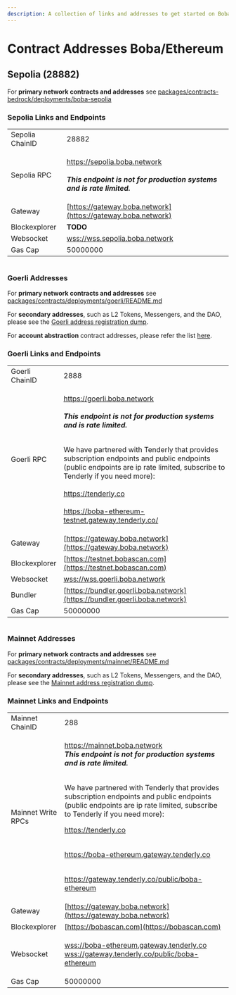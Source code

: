 ```yaml
---
description: A collection of links and addresses to get started on Boba-Ethereum
---
```


# Contract Addresses Boba/Ethereum

## Sepolia (28882)

For **primary network contracts and addresses** see [packages/contracts-bedrock/deployments/boba-sepolia](https://github.com/bobanetwork/v3-anchorage/tree/develop/packages/contracts-bedrock/deployments/boba-sepolia)

### Sepolia Links and Endpoints

|                |                                                              |
| -------------- | ------------------------------------------------------------ |
| Sepolia ChainID | 28882                                                        |
| Sepolia RPC     | <p><a href="https://sepolia.boba.network">https://sepolia.boba.network</a><br><br><em><strong>This  endpoint is not for production systems and is rate limited.</strong></em></p><p></a></p> |
| Gateway        | [https://gateway.boba.network](https://gateway.boba.network) |
| Blockexplorer  | **TODO** |
| Websocket      | [wss://wss.sepolia.boba.network](wss://wss.sepolia.boba.network) |
| Gas Cap        | 50000000                                                     |

<figure><img src="../../.gitbook/assets/goerli 2888.png" alt=""><figcaption></figcaption></figure>

### Goerli Addresses

For **primary network contracts and addresses** see [packages/contracts/deployments/goerli/README.md](https://github.com/bobanetwork/boba/tree/master/packages/contracts/deployments/goerli/)

For **secondary addresses**, such as L2 Tokens, Messengers, and the DAO, please see the [Goerli address registration dump](https://github.com/bobanetwork/boba/tree/master/packages/boba/register/addresses/addressesGoerli\_0x6FF9c8FF8F0B6a0763a3030540c21aFC721A9148.json).

For **account abstraction** contract addresses, please refer the list [here](https://github.com/bobanetwork/boba/blob/develop/packages/boba/account-abstraction/deployments/boba\_goerli/addresses.json).

### Goerli Links and Endpoints

|                |                                                                                                                                                                                                                                                                                                                                                                                                                                                                                                                                                             |
| -------------- | ----------------------------------------------------------------------------------------------------------------------------------------------------------------------------------------------------------------------------------------------------------------------------------------------------------------------------------------------------------------------------------------------------------------------------------------------------------------------------------------------------------------------------------------------------------- |
| Goerli ChainID | 2888                                                                                                                                                                                                                                                                                                                                                                                                                                                                                                                                                        |
| Goerli RPC     | <p><a href="https://goerli.boba.network">https://goerli.boba.network</a><br><br><em><strong>This  endpoint is not for production systems and is rate limited.</strong></em></p><p><br>We have partnered with Tenderly that provides subscription endpoints and public endpoints (public endpoints are ip rate limited, subscribe to Tenderly if you need more):<br><br><a href="https://tenderly.co">https://tenderly.co</a><br><br><a href="https://boba-ethereum-testnet.gateway.tenderly.co/">https://boba-ethereum-testnet.gateway.tenderly.co/</a></p> |
| Gateway        | [https://gateway.boba.network](https://gateway.boba.network)                                                                                                                                                                                                                                                                                                                                                                                                                                                                                                |
| Blockexplorer  | [https://testnet.bobascan.com](https://testnet.bobascan.com)                                                                                                                                                                                                                                                                                                                                                                                                                                                                                                |
| Websocket      | [wss://wss.goerli.boba.network](wss://wss.goerli.boba.network)                                                                                                                                                                                                                                                                                                                                                                                                                                                                                              |
| Bundler        | [https://bundler.goerli.boba.network](https://bundler.goerli.boba.network)                                                                                                                                                                                                                                                                                                                                                                                                                                                                                  |
| Gas Cap        | 50000000                                                                                                                                                                                                                                                                                                                                                                                                                                                                                                                                                    |

<figure><img src="../../.gitbook/assets/mainnet 288.png" alt=""><figcaption></figcaption></figure>

### Mainnet Addresses

For **primary network contracts and addresses** see [packages/contracts/deployments/mainnet/README.md](https://github.com/bobanetwork/boba/tree/master/packages/contracts/deployments/mainnet/)

For **secondary addresses**, such as L2 Tokens, Messengers, and the DAO, please see the [Mainnet address registration dump](https://github.com/bobanetwork/boba/tree/master/packages/boba/register/addresses/addressesMainnet\_0x8376ac6C3f73a25Dd994E0b0669ca7ee0C02F089.json).

### Mainnet Links and Endpoints

|                    |                                                                                                                                                                                                                                                                                                                                                                                                                                                                                                                                                                                                                                                                          |
| ------------------ | ------------------------------------------------------------------------------------------------------------------------------------------------------------------------------------------------------------------------------------------------------------------------------------------------------------------------------------------------------------------------------------------------------------------------------------------------------------------------------------------------------------------------------------------------------------------------------------------------------------------------------------------------------------------------ |
| Mainnet ChainID    | 288                                                                                                                                                                                                                                                                                                                                                                                                                                                                                                                                                                                                                                                                      |
| Mainnet Write RPCs | <p><a href="https://mainnet.boba.network">https://mainnet.boba.network</a><br><em><strong>This  endpoint is not for production systems and is rate limited.</strong></em></p><p><br>We have partnered with Tenderly that provides subscription endpoints and public endpoints (public endpoints are ip rate limited, subscribe to Tenderly if you need more):</p><p></p><p><a href="https://tenderly.co">https://tenderly.co</a></p><p><br><a href="http://boba-ethereum.gateway.tenderly.co">https://boba-ethereum.gateway.tenderly.co</a></p><p><br><a href="http://gateway.tenderly.co/public/boba-ethereum">https://gateway.tenderly.co/public/boba-ethereum</a></p> |
| Gateway            | [https://gateway.boba.network](https://gateway.boba.network)                                                                                                                                                                                                                                                                                                                                                                                                                                                                                                                                                                                                             |
| Blockexplorer      | [https://bobascan.com](https://bobascan.com)                                                                                                                                                                                                                                                                                                                                                                                                                                                                                                                                                                                                                             |
| Websocket          | <p><a href="wss://boba-ethereum.gateway.tenderly.co">wss://boba-ethereum.gateway.tenderly.co</a><br><a href="wss://gateway.tenderly.co/public/boba-ethereum">wss://gateway.tenderly.co/public/boba-ethereum</a></p>                                                                                                                                                                                                                                                                                                                                                                                                                                                      |
| Gas Cap            | 50000000                                                                                                                                                                                                                                                                                                                                                                                                                                                                                                                                                                                                                                                                 |

